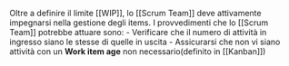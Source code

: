 Oltre a definire il limite [[WIP]], lo [[Scrum Team]] deve attivamente impegnarsi nella gestione degli items. I provvedimenti che lo [[Scrum Team]]  potrebbe attuare sono:
	- Verificare che il numero di attività in ingresso siano le stesse di quelle in uscita
	- Assicurarsi che non vi siano attività con un **Work item age** non necessario(definito in [[Kanban]])